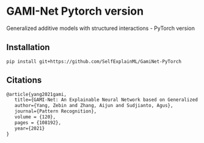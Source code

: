 #  GAMI-Net Pytorch version
Generalized additive models with structured interactions - PyTorch version

## Installation 

```shell
pip install git+https://github.com/SelfExplainML/GamiNet-PyTorch
```

## Citations

```latex
@article{yang2021gami,
   title={GAMI-Net: An Explainable Neural Network based on Generalized Additive Models with Structured Interactions},
   author={Yang, Zebin and Zhang, Aijun and Sudjianto, Agus},
   journal={Pattern Recognition},
   volume = {120},
   pages = {108192},
   year={2021}
}
```

